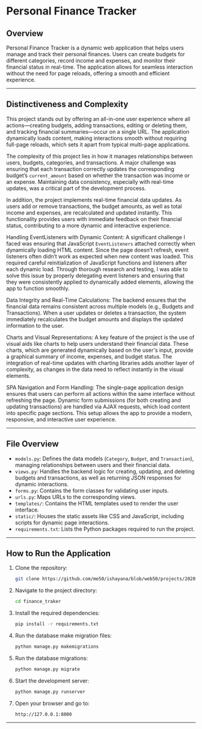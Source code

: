 
# Personal Finance Tracker

## Overview
Personal Finance Tracker is a dynamic web application that helps users manage and track their personal finances. Users can create budgets for different categories, record income and expenses, and monitor their financial status in real-time. The application allows for seamless interaction without the need for page reloads, offering a smooth and efficient experience.

---

## Distinctiveness and Complexity
This project stands out by offering an all-in-one user experience where all actions—creating budgets, adding transactions, editing or deleting them, and tracking financial summaries—occur on a single URL. The application dynamically loads content, making interactions smooth without requiring full-page reloads, which sets it apart from typical multi-page applications.

The complexity of this project lies in how it manages relationships between users, budgets, categories, and transactions. A major challenge was ensuring that each transaction correctly updates the corresponding budget’s `current_amount` based on whether the transaction was income or an expense. Maintaining data consistency, especially with real-time updates, was a critical part of the development process.

In addition, the project implements real-time financial data updates. As users add or remove transactions, the budget amounts, as well as total income and expenses, are recalculated and updated instantly. This functionality provides users with immediate feedback on their financial status, contributing to a more dynamic and interactive experience.

Handling EventListeners with Dynamic Content: A significant challenge I faced was ensuring that JavaScript `EventListeners` attached correctly when dynamically loading HTML content. Since the page doesn’t refresh, event listeners often didn’t work as expected when new content was loaded. This required careful reinitialization of JavaScript functions and listeners after each dynamic load. Through thorough research and testing, I was able to solve this issue by properly delegating event listeners and ensuring that they were consistently applied to dynamically added elements, allowing the app to function smoothly.

Data Integrity and Real-Time Calculations: The backend ensures that the financial data remains consistent across multiple models (e.g., Budgets and Transactions). When a user updates or deletes a transaction, the system immediately recalculates the budget amounts and displays the updated information to the user.

Charts and Visual Representations: A key feature of the project is the use of visual aids like charts to help users understand their financial data. These charts, which are generated dynamically based on the user's input, provide a graphical summary of income, expenses, and budget status. The integration of real-time updates with charting libraries adds another layer of complexity, as changes in the data need to reflect instantly in the visual elements.

SPA Navigation and Form Handling: The single-page application design ensures that users can perform all actions within the same interface without refreshing the page. Dynamic form submissions (for both creating and updating transactions) are handled via AJAX requests, which load content into specific page sections. This setup allows the app to provide a modern, responsive, and interactive user experience.

---

## File Overview

- `models.py`: Defines the data models (`Category`, `Budget`, and `Transaction`), managing relationships between users and their financial data.
- `views.py`: Handles the backend logic for creating, updating, and deleting budgets and transactions, as well as returning JSON responses for dynamic interactions.
- `forms.py`: Contains the form classes for validating user inputs.
- `urls.py`: Maps URLs to the corresponding views.
- `templates/`: Contains the HTML templates used to render the user interface.
- `static/`: Houses the static assets like CSS and JavaScript, including scripts for dynamic page interactions.
- `requirements.txt`: Lists the Python packages required to run the project.

---

## How to Run the Application

1. Clone the repository:
   ```bash
   git clone https://github.com/me50/ishayana/blob/web50/projects/2020/x/capstone
   ```

2. Navigate to the project directory:
   ```bash
   cd finance_traker
   ```

3. Install the required dependencies:
   ```bash
   pip install -r requirements.txt
   ```

4. Run the database make migration files:
   ```bash
   python manage.py makemigrations
   ```

5. Run the database migrations:
   ```bash
   python manage.py migrate
   ```

6. Start the development server:
   ```bash
   python manage.py runserver
   ```

7. Open your browser and go to:
   ```
   http://127.0.0.1:8000
   ```

---

